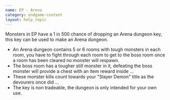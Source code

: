 ```yaml
---
name: EP - Arena
category: endgame-content
layout: help_topic
---
```

Monsters in EP have a 1 in 500 chance of dropping an Arena dungeon key, this key can be used to make an Arena dungeon.  
  

*   An Arena dungeon contains 5 or 6 rooms with tough monsters in each room, you have to fight through each room to get to the boss room once a room has been cleared no monster will respawn.
*   The boss room has a tougher still monster in it, defeating the boss monster will provide a chest with an item reward inside ...
*   These monster kills count towards your "Slayer Demon" title as the devourers once did ...
*   The key is non tradeable, the dungeon is only intended for your own use.